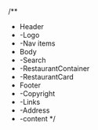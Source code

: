 /**
 * Header
 *  -Logo
 *  -Nav items
 * Body
 *  -Search
 *  -RestaurantContainer
 *    -RestaurantCard
 * Footer
 *  -Copyright
 *  -Links
 *  -Address
 *  -content
 */